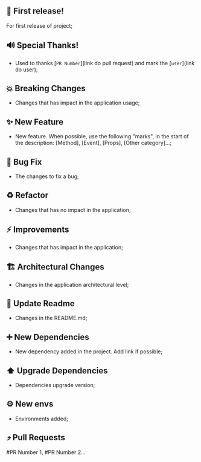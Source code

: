 ## 🎉 First release!

For first release of project;

## 🔊 Special Thanks!

- Used to thanks [`PR Number`](link do pull request) and mark the [`user`](link do user);

## 💥 Breaking Changes

- Changes that has impact in the application usage;

## ✨ New Feature

- New feature. When possible, use the following "marks", in the start of the description: [Method], [Event], [Props], [Other category]...;

## 🐛 Bug Fix

- The changes to fix a bug;

## ♻️ Refactor

- Changes that has no impact in the application;

## ⚡ Improvements

- Changes that has impact in the application;

## 🏗 Architectural Changes

- Changes in the application architectural level;

## 📝 Update Readme

- Changes in the README.md;

## ➕ New Dependencies

- New dependency added in the project. Add link if possible;

## ⬆️ Upgrade Dependencies

- Dependencies upgrade version;

## ⚙ New envs

- Environments added;

## ⤴️ Pull Requests

#PR Number 1, #PR Number 2...
